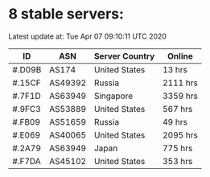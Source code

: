# 8 stable servers:

Latest update at: Tue Apr 07 09:10:11 UTC 2020

| ID | ASN | Server Country | Online |
| -- | --- | -------------- | ------ |
| #.D09B | AS174 | United States | 13 hrs |
| #.15CF | AS49392 | Russia | 2111 hrs |
| #.7F1D | AS63949 | Singapore | 3359 hrs |
| #.9FC3 | AS53889 | United States | 567 hrs |
| #.FB09 | AS51659 | Russia | 49 hrs |
| #.E069 | AS40065 | United States | 2095 hrs |
| #.2A79 | AS63949 | Japan | 775 hrs |
| #.F7DA | AS45102 | United States | 353 hrs |

